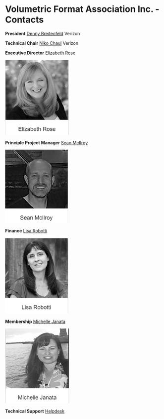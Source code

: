# Volumetric Format Association Inc. - Contacts

**President**
[Denny Breitenfeld](mailto:denny.breitenfeld2@verizon.com) Verizon

**Technical Chair**
[Niko Chaul](mailto:niko.chauls@verizonwireless.com) Verizon

**Executive Director**
[Elizabeth Rose](mailto:elizabeth@standardshub.io)

![Elizabeth](./img/Elizabeth.PNG)

**Principle Project Manager**
[Sean McIlroy](mailto:sean@standardshub.io)

![sean](./img/sean.PNG)

**Finance**
[Lisa Robotti](mailto:lisa@fullspectrumbookkeeping.com)

![lisa](./img/lisa.PNG)

**Membership**
[Michelle Janata](mailto:michelle@standardshub.io)

![Michelle](./img/Michelle.PNG)

**Technical Support**
[Helpdesk](mailto:helpdesk@volumetricformat.org)
